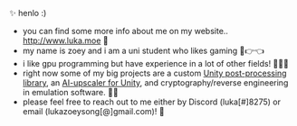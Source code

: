 ✨ henlo :)
<br>
- you can find some more info about me on my website.. http://www.luka.moe 🌙
- my name is zoey and i am a uni student who likes gaming 🥺👉👈
- i like gpu programming but have experience in a lot of other fields! 👩🏼‍💻
- right now some of my big projects are a custom [Unity post-processing library](www.luka.moe/june), an [AI-upscaler for Unity](https://luka.moe/magicbounce), and cryptography/reverse engineering in emulation software. 🏄‍♀️
- please feel free to reach out to me either by Discord (luka[#]8275) or email (lukazoeysong[@]gmail.com)! 🥂
